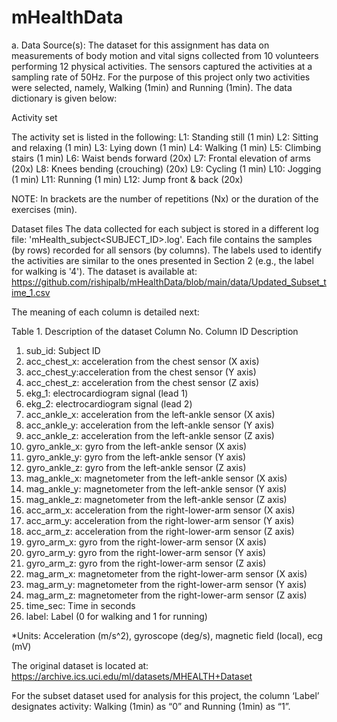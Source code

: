 # mHealthData

a.     Data Source(s): 
The dataset for this assignment has data on measurements of body motion and vital signs collected from 10 volunteers performing 12 physical activities.  The sensors captured the activities at a sampling rate of 50Hz. For the purpose of this project only two activities were selected, namely, Walking (1min) and Running (1min). The data dictionary is given below:

Activity set

The activity set is listed in the following:
L1: Standing still (1 min) 
L2: Sitting and relaxing (1 min) 
L3: Lying down (1 min) 
L4: Walking (1 min) 
L5: Climbing stairs (1 min) 
L6: Waist bends forward (20x) 
L7: Frontal elevation of arms (20x)
L8: Knees bending (crouching) (20x)
L9: Cycling (1 min)
L10: Jogging (1 min)
L11: Running (1 min)
L12: Jump front & back (20x)

NOTE: In brackets are the number of repetitions (Nx) or the duration of the exercises (min).

Dataset files
The data collected for each subject is stored in a different log file: 'mHealth_subject<SUBJECT_ID>.log'.
Each file contains the samples (by rows) recorded for all sensors (by columns).
The labels used to identify the activities are similar to the ones presented in Section 2 (e.g., the label for walking is '4'). The dataset is available at: https://github.com/rishipalb/mHealthData/blob/main/data/Updated_Subset_time_1.csv

The meaning of each column is detailed next:

Table 1. Description of the dataset
Column No.
Column ID
Description
1. sub_id: Subject ID
2. acc_chest_x: acceleration from the chest sensor (X axis)
3. acc_chest_y:acceleration from the chest sensor (Y axis)
4. acc_chest_z: acceleration from the chest sensor (Z axis)
5. ekg_1: electrocardiogram signal (lead 1)
6. ekg_2: electrocardiogram signal (lead 2)
7. acc_ankle_x: acceleration from the left-ankle sensor (X axis)
8. acc_ankle_y: acceleration from the left-ankle sensor (Y axis)
9. acc_ankle_z: acceleration from the left-ankle sensor (Z axis)
10. gyro_ankle_x: gyro from the left-ankle sensor (X axis)
11. gyro_ankle_y: gyro from the left-ankle sensor (Y axis)
12. gyro_ankle_z: gyro from the left-ankle sensor (Z axis)
13. mag_ankle_x: magnetometer from the left-ankle sensor (X axis)
14. mag_ankle_y: magnetometer from the left-ankle sensor (Y axis)
15. mag_ankle_z: magnetometer from the left-ankle sensor (Z axis)
16. acc_arm_x: acceleration from the right-lower-arm sensor (X axis)
17. acc_arm_y: acceleration from the right-lower-arm sensor (Y axis)
18. acc_arm_z: acceleration from the right-lower-arm sensor (Z axis)
19. gyro_arm_x: gyro from the right-lower-arm sensor (X axis)
20. gyro_arm_y: gyro from the right-lower-arm sensor (Y axis)
21. gyro_arm_z: gyro from the right-lower-arm sensor (Z axis)
22. mag_arm_x: magnetometer from the right-lower-arm sensor (X axis)
23. mag_arm_y: magnetometer from the right-lower-arm sensor (Y axis)
24. mag_arm_z: magnetometer from the right-lower-arm sensor (Z axis)
25. time_sec: Time in seconds
26. label: Label (0 for walking and 1 for running)



*Units: Acceleration (m/s^2), gyroscope (deg/s), magnetic field (local), ecg (mV)

The original dataset is located at: https://archive.ics.uci.edu/ml/datasets/MHEALTH+Dataset

For the subset dataset used for analysis for this project, the column ‘Label’ designates activity: Walking (1min) as “0” and Running (1min) as “1”.
